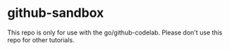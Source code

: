 # github-sandbox

This repo is only for use with the go/github-codelab. Please don't use this repo for other tutorials. 


